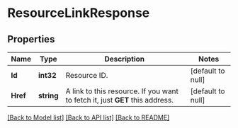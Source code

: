 # ResourceLinkResponse

## Properties
Name | Type | Description | Notes
------------ | ------------- | ------------- | -------------
**Id** | **int32** | Resource ID. | [default to null]
**Href** | **string** | A link to this resource. If you want to fetch it, just **GET** this address. | [default to null]

[[Back to Model list]](../README.md#documentation-for-models) [[Back to API list]](../README.md#documentation-for-api-endpoints) [[Back to README]](../README.md)



